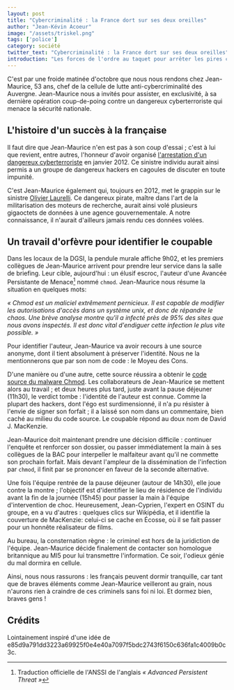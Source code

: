 ```yaml
---
layout: post
title: "Cybercriminalité : la France dort sur ses deux oreilles"
author: "Jean-Kévin Acoeur"
image: "/assets/triskel.png"
tags: ['police']
category: société
twitter_text: "Cybercriminalité : la France dort sur ses deux oreilles"
introduction: "Les forces de l'ordre au taquet pour arrêter les pires criminels"
---
```


C'est par une froide matinée d'octobre que nous nous rendons chez
Jean-Maurice, 53 ans, chef de la cellule de lutte anti-cybercriminalité des
Auvergne. Jean-Maurice nous a invités pour assister, en exclusivité,
à sa dernière opération coup-de-poing contre un dangereux cyberterroriste
qui menace la sécurité nationale.

## L'histoire d'un succès à la française

Il faut dire que Jean-Maurice n'en est pas à son coup d'essai ; c'est à lui
que revient, entre autres, l'honneur d'avoir organisé
[l'arrestation d'un dangereux cyberterroriste](http://infonie.org/DCRI.OneYearLater.html) en janvier 2012. Ce sinistre individu aurait ainsi permis a un groupe
de dangereux hackers en cagoules de discuter en toute impunité.

C'est Jean-Maurice également qui, toujours en 2012, met le grappin sur
le sinistre [Olivier Laurelli](https://bluetouff.com). Ce dangereux pirate,
maître dans l'art de la militarisation des moteurs de recherche, aurait ainsi
volé plusieurs gigaoctets de données à une agence gouvernementale. A notre
connaissance, il n'aurait d'ailleurs jamais rendu ces données volées.

## Un travail d'orfèvre pour identifier le coupable

Dans les locaux de la DGSI, la pendule murale affiche 9h02, et les premiers
collègues de Jean-Maurice arrivent pour prendre leur service dans la salle
de briefing. Leur cible, aujourd'hui : un élusif escroc, l'auteur d'une Avancée
Persistante de Menace[^1] nommé `chmod`. Jean-Maurice nous résume la situation
en quelques mots:

*« Chmod est un maliciel extrêmement pernicieux. Il est capable de modifier
les autorisations d'accès dans un système unix, et donc de répandre le chaos.
Une brève analyse montre qu'il a infecté près de 95% des sites que nous
avons inspectés. Il est donc vital d'endiguer cette infection le plus
vite possible. »*

Pour identifier l'auteur, Jean-Maurice va avoir recours à une source anonyme,
dont il tient absolument à préserver l'identité. Nous ne la mentionnerons que
par son nom de code : le Moyeu des Cons.

D'une manière ou d'une autre, cette source réussira a obtenir le [code source du
malware Chmod](https://github.com/coreutils/coreutils/blob/master/src/chmod.c).
Les collaborateurs de Jean-Maurice se mettent alors au travail ; et deux heures
plus tard, juste avant la pause déjeuner (11h30), le verdict tombe : l'identité
de l'auteur est connue. Comme la plupart des hackers, dont l'égo est
surdimensionné, il n'a pu résister à l'envie de signer son forfait ; il a
laissé son nom dans un commentaire, bien caché au milieu du code source. Le
coupable répond au doux nom de David J. MacKenzie.

Jean-Maurice doit maintenant prendre une décision difficile : continuer
l'enquête et renforcer son dossier, ou passer immédiatement la main à ses
collègues de la BAC pour interpeller le malfaiteur avant qu'il ne commette
son prochain forfait. Mais devant l'ampleur de la dissémination de l'infection
par `chmod`, il finit par se prononcer en faveur de la seconde alternative.

Une fois l'équipe rentrée de la pause déjeuner (autour de 14h30), elle
joue contre la montre ; l'objectif est d'identifier le lieu de résidence de
l'individu avant la fin de la journée (15h45) pour passer la main à l'équipe
d'intervention de choc. Heureusement, Jean-Cyprien, l'expert en OSINT
du groupe, en a vu d'autres : quelques clics sur Wikipédia, et il identifie
la couverture de MacKenzie: celui-ci se cache en Écosse, où il se fait passer
pour un honnête réalisateur de films.

Au bureau, la consternation règne : le criminel est hors de la juridiction de
l'équipe. Jean-Maurice décide finalement de contacter son homologue
britannique au MI5 pour lui transmettre l'information. Ce soir, l'odieux
génie du mal dormira en cellule.

Ainsi, nous nous rassurons : les français peuvent dormir tranquille, car tant
que de braves éléments comme Jean-Maurice veilleront au grain, nous n'aurons
rien à craindre de ces criminels sans foi ni loi. Et dormez bien, braves gens !

## Crédits

Lointainement inspiré d'une idée de
e85d9a791dd3223a69925f0e4e40a7097f5bdc2743f6150c636fa1c4009b0c3c.

[^1]: Traduction officielle de l'ANSSI de l'anglais *« Advanced Persistent Threat »*
